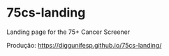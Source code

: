 # 75cs-landing
Landing page for the 75+ Cancer Screener

Produção: https://diggunifesp.github.io/75cs-landing/
